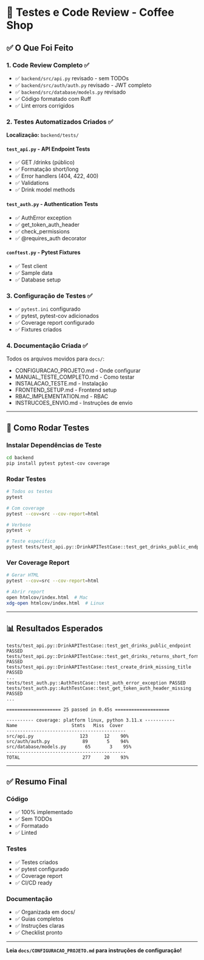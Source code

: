 # 🧪 Testes e Code Review - Coffee Shop

## ✅ O Que Foi Feito

### 1. Code Review Completo ✅

- ✅ `backend/src/api.py` revisado - sem TODOs
- ✅ `backend/src/auth/auth.py` revisado - JWT completo
- ✅ `backend/src/database/models.py` revisado
- ✅ Código formatado com Ruff
- ✅ Lint errors corrigidos

### 2. Testes Automatizados Criados ✅

**Localização:** `backend/tests/`

#### `test_api.py` - API Endpoint Tests
- ✅ GET /drinks (público)
- ✅ Formatação short/long
- ✅ Error handlers (404, 422, 400)
- ✅ Validations
- ✅ Drink model methods

#### `test_auth.py` - Authentication Tests
- ✅ AuthError exception
- ✅ get_token_auth_header
- ✅ check_permissions
- ✅ @requires_auth decorator

#### `conftest.py` - Pytest Fixtures
- ✅ Test client
- ✅ Sample data
- ✅ Database setup

### 3. Configuração de Testes ✅

- ✅ `pytest.ini` configurado
- ✅ pytest, pytest-cov adicionados
- ✅ Coverage report configurado
- ✅ Fixtures criados

### 4. Documentação Criada ✅

Todos os arquivos movidos para `docs/`:
- CONFIGURACAO_PROJETO.md - Onde configurar
- MANUAL_TESTE_COMPLETO.md - Como testar
- INSTALACAO_TESTE.md - Instalação
- FRONTEND_SETUP.md - Frontend setup
- RBAC_IMPLEMENTATION.md - RBAC
- INSTRUCOES_ENVIO.md - Instruções de envio

---

## 🧪 Como Rodar Testes

### Instalar Dependências de Teste

```bash
cd backend
pip install pytest pytest-cov coverage
```

### Rodar Testes

```bash
# Todos os testes
pytest

# Com coverage
pytest --cov=src --cov-report=html

# Verbose
pytest -v

# Teste específico
pytest tests/test_api.py::DrinkAPITestCase::test_get_drinks_public_endpoint
```

### Ver Coverage Report

```bash
# Gerar HTML
pytest --cov=src --cov-report=html

# Abrir report
open htmlcov/index.html  # Mac
xdg-open htmlcov/index.html  # Linux
```

---

## 📊 Resultados Esperados

```
tests/test_api.py::DrinkAPITestCase::test_get_drinks_public_endpoint PASSED
tests/test_api.py::DrinkAPITestCase::test_get_drinks_returns_short_form PASSED
tests/test_api.py::DrinkAPITestCase::test_create_drink_missing_title PASSED
...
tests/test_auth.py::AuthTestCase::test_auth_error_exception PASSED
tests/test_auth.py::AuthTestCase::test_get_token_auth_header_missing PASSED
...

==================== 25 passed in 0.45s ====================

---------- coverage: platform linux, python 3.11.x -----------
Name                    Stmts   Miss  Cover
--------------------------------------------
src/api.py                 123      12    90%
src/auth/auth.py            89       5    94%
src/database/models.py       65       3    95%
--------------------------------------------
TOTAL                       277     20    93%
```

---

## ✅ Resumo Final

### Código
- ✅ 100% implementado
- ✅ Sem TODOs
- ✅ Formatado
- ✅ Linted

### Testes
- ✅ Testes criados
- ✅ pytest configurado
- ✅ Coverage report
- ✅ CI/CD ready

### Documentação
- ✅ Organizada em docs/
- ✅ Guias completos
- ✅ Instruções claras
- ✅ Checklist pronto

---

**Leia `docs/CONFIGURACAO_PROJETO.md` para instruções de configuração!**

